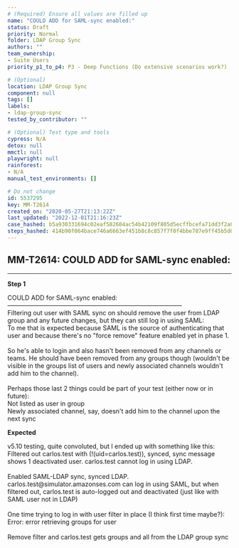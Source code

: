 ```yaml
---
# (Required) Ensure all values are filled up
name: "COULD ADD for SAML-sync enabled:"
status: Draft
priority: Normal
folder: LDAP Group Sync
authors: ""
team_ownership:
- Suite Users
priority_p1_to_p4: P3 - Deep Functions (Do extensive scenarios work?)

# (Optional)
location: LDAP Group Sync
component: null
tags: []
labels:
- ldap-group-sync
tested_by_contributor: ""

# (Optional) Test type and tools
cypress: N/A
detox: null
mmctl: null
playwright: null
rainforest:
- N/A
manual_test_environments: []

# Do not change
id: 5537295
key: MM-T2614
created_on: "2020-05-27T21:13:22Z"
last_updated: "2022-12-01T21:16:23Z"
case_hashed: b5a930331694c02eaf582604ac54b42109f805d5ecffbcefa71dd3f2a08b20efe6c5729cd4aaa4e1e654cdf5ed8db70b
steps_hashed: 414b90f064bace746a6663ef451b8c8c857f7f0f4bbe787e9ff45b5d0565dc995a2bfd8539e4e178533617025b8c9a6e
---
```


<!-- (Auto-generated) Based on frontmatter's "key" and "name" -->

## MM-T2614: COULD ADD for SAML-sync enabled:

---

**Step 1**

COULD ADD for SAML-sync enabled:\
————————————————————————————\
Filtering out user with SAML sync on should remove the user from LDAP group and any future changes, but they can still log in using SAML:\
To me that is expected because SAML is the source of authenticating that user and because there's no "force remove" feature enabled yet in phase 1.\
\
So he's able to login and also hasn't been removed from any channels or teams. He should have been removed from any groups though (wouldn't be visible in the groups list of users and newly associated channels wouldn't add him to the channel).\
\
Perhaps those last 2 things could be part of your test (either now or in future):\
Not listed as user in group\
Newly associated channel, say, doesn't add him to the channel upon the next sync

**Expected**

v5.10 testing, quite convoluted, but I ended up with something like this: Filtered out carlos.test with (!(uid=carlos.test)), synced, sync message shows 1 deactivated user. carlos.test cannot log in using LDAP.\
\
Enabled SAML-LDAP sync, synced LDAP. carlos.test\@simulator.amazonses.com can log in using SAML, but when filtered out, carlos.test is auto-logged out and deactivated (just like with SAML user not in LDAP)\
\
One time trying to log in with user filter in place (I think first time maybe?): Error: error retrieving groups for user\
\
Remove filter and carlos.test gets groups and all from the LDAP group sync

